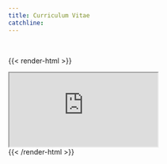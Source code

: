 ```yaml
---
title: Curriculum Vitae
catchline:
---
```

</br>

{{< render-html >}}
 <div class="cv-container">
  <iframe class="responsive-iframe"
  src="https://docs.google.com/document/d/e/2PACX-1vS0uw4hve2WeUIHPRIa3MRj4v2HAEfFBYZ77pJI3aQOG8BdDMWRL0OKl3CGPAs6GMOwA6AHRn5BJyMo/pub?embedded=true">
  </iframe>
</div>
{{< /render-html >}}